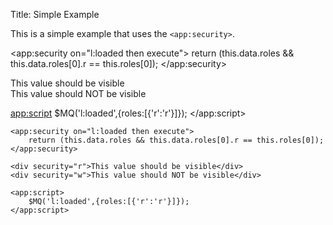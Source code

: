 Title: Simple Example

This is a simple example that uses the `<app:security>`.

<div class="live_example">
    
<app:security on="l:loaded then execute">
	return (this.data.roles &amp;&amp; this.data.roles[0].r == this.roles[0]);
</app:security>

<div security="r">This value should be visible</div>
<div security="w">This value should NOT be visible</div>

<app:script>
	$MQ('l:loaded',{roles:[{'r':'r'}]});
</app:script>

</div>


    <app:security on="l:loaded then execute">
    	return (this.data.roles && this.data.roles[0].r == this.roles[0]);
    </app:security>

    <div security="r">This value should be visible</div>
    <div security="w">This value should NOT be visible</div>

    <app:script>
    	$MQ('l:loaded',{roles:[{'r':'r'}]});
    </app:script>